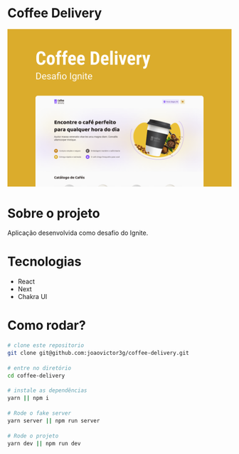 # Coffee Delivery

<img src="/.github/assets/Capa.png">

# Sobre o projeto

Aplicação desenvolvida como desafio do Ignite.

# Tecnologias

- React
- Next
- Chakra UI

# Como rodar?

```bash
# clone este repositorio
git clone git@github.com:joaovictor3g/coffee-delivery.git

# entre no diretório
cd coffee-delivery

# instale as dependências
yarn || npm i

# Rode o fake server
yarn server || npm run server

# Rode o projeto
yarn dev || npm run dev
```
